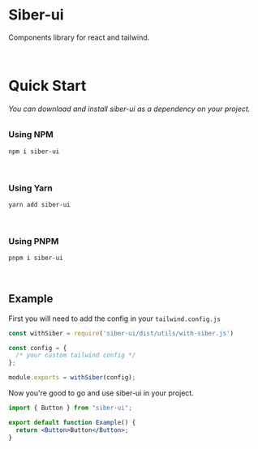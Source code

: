 # Siber-ui

Components library for react and tailwind.

<br />

# Quick Start

###### You can download and install siber-ui as a dependency on your project.

### Using NPM

```bash
npm i siber-ui
```

<br />

### Using Yarn

```bash
yarn add siber-ui
```

<br />

### Using PNPM

```bash
pnpm i siber-ui
```

<br />

## Example

First you will need to add the config in your `tailwind.config.js`

```js
const withSiber = require('siber-ui/dist/utils/with-siber.js')

const config = {
  /* your custom tailwind config */
};

module.exports = withSiber(config);
```

Now you're good to go and use siber-ui in your project.

```jsx
import { Button } from "siber-ui";

export default function Example() {
  return <Button>Button</Button>;
}
```

